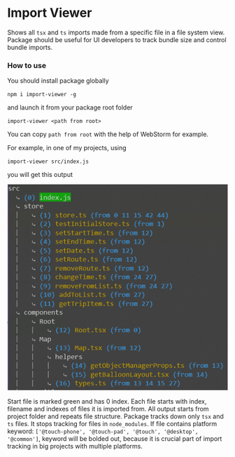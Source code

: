 # Import Viewer

Shows all `tsx` and `ts` imports made from a specific file in a file system view. Package should be useful
for UI developers to track bundle size and control bundle imports.

### How to use

You should install package globally

```
npm i import-viewer -g
```

and launch it from your package root folder

```
import-viewer <path from root>
```

You can copy `path from root` with the help of WebStorm for example.

For example, in one of my projects, using

```
import-viewer src/index.js
```

you will get this output

![output](./readme/example.png)

Start file is marked green and has 0 index. Each file starts with index, filename and indexes of files
it is imported from. All output starts from project folder and repeats file structure.
Package tracks down only `tsx` and `ts` files. It stops tracking for files in `node_modules`.
If file contains platform keyword: `['@touch-phone', '@touch-pad', '@touch', '@desktop', '@common']`,
keyword will be bolded out, because it is crucial part of import tracking in big projects with
multiple platforms.
